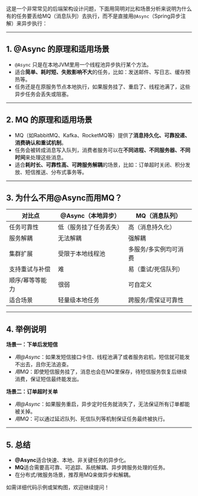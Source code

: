 这是一个非常常见的后端架构设计问题，下面用简明对比和场景分析来说明为什么有的任务要丢给MQ（消息队列）去执行，而不是直接用`@Async`（Spring异步注解）来异步执行：

---

## 1. @Async 的原理和适用场景

- `@Async` 只是在本地JVM里用一个线程池异步执行某个方法。
- 适合**简单、耗时短、失败影响不大**的任务，比如：发送邮件、写日志、缓存预热等。
- 任务还是在原服务节点本地执行，如果服务挂了、重启了、线程池满了，这些异步任务会丢失或阻塞。

---

## 2. MQ 的原理和适用场景

- MQ（如RabbitMQ、Kafka、RocketMQ等）提供了**消息持久化、可靠投递、消费确认和重试机制**。
- 任务会被转成消息写入队列，消费者服务可以在**不同进程、不同服务器、不同时间**来处理这些消息。
- 适合**耗时长、可靠性高、可跨服务解耦**的场景，比如：订单超时关闭、积分发放、短信推送、分布式事务等。

---

## 3. 为什么不用@Async而用MQ？

| 对比点          | @Async（本地异步）     | MQ（消息队列）        |
| --------------- | ---------------------- | --------------------- |
| 任务可靠性      | 低（服务挂了任务丢失） | 高（消息持久化）      |
| 服务解耦        | 无法解耦               | 强解耦                |
| 集群扩展        | 受限于本地线程池       | 多服务/多实例均可消费 |
| 支持重试与补偿  | 难                     | 易（重试/死信队列）   |
| 顺序/幂等等能力 | 很弱                   | 可自定义              |
| 适合场景        | 轻量级本地任务         | 跨服务/需保证可靠性   |

---

## 4. 举例说明

**场景一：下单后发短信**

- *用@Async*：如果发短信接口卡住、线程池满了或者服务宕机，短信就可能发不出去，且你无法追查。
- *用MQ*：即使短信服务挂了，消息也会在MQ里保存，待短信服务恢复后继续消费，保证短信最终能发出。

**场景二：订单超时关单**

- *用@Async*：如果服务重启，异步定时任务就消失了，无法保证所有订单都能被关掉。
- *用MQ*：可以通过延迟队列、死信队列等机制保证任务最终被执行。

---

## 5. 总结

- **@Async**适合快速、本地、非关键任务的异步化。
- **MQ**适合需要高可靠、可追踪、系统解耦、异步跨服务处理的任务。
- 在分布式/微服务场景，推荐用MQ来做异步和解耦。

如需详细代码示例或架构图，欢迎继续提问！